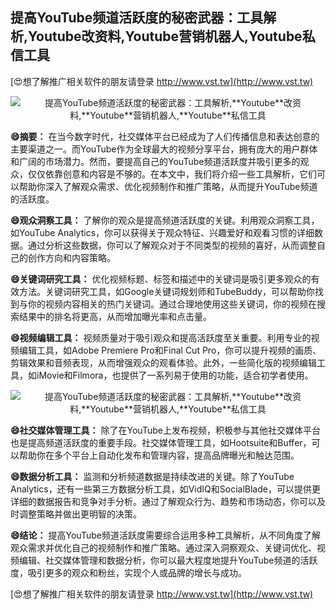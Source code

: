 ## **提高YouTube频道活跃度的秘密武器：工具解析,**Youtube**改资料,**Youtube**营销机器人,**Youtube**私信工具**

[😍想了解推广相关软件的朋友请登录 http://www.vst.tw](http://www.vst.tw)

 <center><img src="https://vst.tw/MP4/tuiguang/png/5.png" alt="提高YouTube频道活跃度的秘密武器：工具解析,**Youtube**改资料,**Youtube**营销机器人,**Youtube**私信工具"></center>

**😄摘要：**
在当今数字时代，社交媒体平台已经成为了人们传播信息和表达创意的主要渠道之一。而YouTube作为全球最大的视频分享平台，拥有庞大的用户群体和广阔的市场潜力。然而，要提高自己的YouTube频道活跃度并吸引更多的观众，仅仅依靠创意和内容是不够的。在本文中，我们将介绍一些工具解析，它们可以帮助你深入了解观众需求、优化视频制作和推广策略，从而提升YouTube频道的活跃度。

**😄观众洞察工具：**
了解你的观众是提高频道活跃度的关键。利用观众洞察工具，如YouTube Analytics，你可以获得关于观众特征、兴趣爱好和观看习惯的详细数据。通过分析这些数据，你可以了解观众对于不同类型的视频的喜好，从而调整自己的创作方向和内容策略。

**😄关键词研究工具：**
优化视频标题、标签和描述中的关键词是吸引更多观众的有效方法。关键词研究工具，如Google关键词规划师和TubeBuddy，可以帮助你找到与你的视频内容相关的热门关键词。通过合理地使用这些关键词，你的视频在搜索结果中的排名将更高，从而增加曝光率和点击量。

**😄视频编辑工具：**
视频质量对于吸引观众和提高活跃度至关重要。利用专业的视频编辑工具，如Adobe Premiere Pro和Final Cut Pro，你可以提升视频的画质、剪辑效果和音频表现，从而增强观众的观看体验。此外，一些简化版的视频编辑工具，如iMovie和Filmora，也提供了一系列易于使用的功能，适合初学者使用。

 <center><img src="https://vst.tw/MP4/tuiguang/png/7.png" alt="提高YouTube频道活跃度的秘密武器：工具解析,**Youtube**改资料,**Youtube**营销机器人,**Youtube**私信工具"></center>

**😄社交媒体管理工具：**
除了在YouTube上发布视频，积极参与其他社交媒体平台也是提高频道活跃度的重要手段。社交媒体管理工具，如Hootsuite和Buffer，可以帮助你在多个平台上自动化发布和管理内容，提高品牌曝光和触达范围。

**😄数据分析工具：**
监测和分析频道数据是持续改进的关键。除了YouTube Analytics，还有一些第三方数据分析工具，如VidIQ和SocialBlade，可以提供更详细的数据报告和竞争对手分析。通过了解观众行为、趋势和市场动态，你可以及时调整策略并做出更明智的决策。

**😄结论：**
提高YouTube频道活跃度需要综合运用多种工具解析，从不同角度了解观众需求并优化自己的视频制作和推广策略。通过深入洞察观众、关键词优化、视频编辑、社交媒体管理和数据分析，你可以最大程度地提升YouTube频道的活跃度，吸引更多的观众和粉丝，实现个人或品牌的增长与成功。

[😍想了解推广相关软件的朋友请登录 http://www.vst.tw](http://www.vst.tw)



